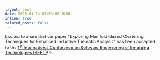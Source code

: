 ```yaml
---
layout: post
date: 2025-06-24 07:59:00-0400
inline: true
related_posts: false
---
```


Excited to share that our paper "Exploring Manifold-Based Clustering Techniques for Enhanced Inductive Thematic Analysis" has been accepted to the [1<sup>st</sup> International Conference on Software Engineering of Emerging Technologies (SEET)](https://seet25.sw-conf.com/)! ✨